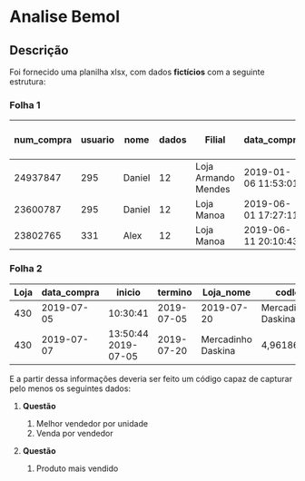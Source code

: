 #  Analise Bemol

## Descrição
  Foi fornecido uma planilha xlsx, com dados **fictícios**  com a seguinte estrutura:
  
### Folha 1
num_compra|	usuario|	nome	|dados|	Filial	|data_compra|	valor_compra	|Imposto	|Informado sobre importo?
------------|-------|-------|------|--------|-----------|---------------|---------|------------------------|
24937847	|295|	Daniel	|12	|Loja Armando Mendes|	2019-01-06 11:53:01	|R$129,12|	R$2,60	|Sim
23600787	|295	|Daniel	|12|	Loja Manoa	|2019-06-01 17:27:11	|R$95,96|	R$1,94	|Sim
23802765	|331|	Alex|	12	|Loja Manoa|	2019-06-11 20:10:43|	R$586,20|	R$11,82	|Sim


### Folha 2

Loja|	data_compra|	inicio	|termino	|Loja_nome	|codloja	|produto	|EAN|	quantidade	|valor_total|	Imposto|
----|------------|----------|----------|----------|---------|---------|---|-------------|------------|---------|
430	|2019-07-05 |10:30:41	|2019-07-05	|2019-07-20	|Mercadinho Daskina|	4,96186E+13	|Açaí 1L|	3,29849E+12|1|	R$ 9,23	|R$ 1,58|
430 |	2019-07-07|13:50:44	2019-07-05	|2019-07-20|	Mercadinho Daskina|4,96186E+13	|Açaí| 1L Zero|7,8949E+12|1|	R$ 5,59|	R$ 0,96|

  
  E a partir dessa informações deveria ser feito um código capaz de capturar pelo menos os seguintes dados:
1. **Questão**
    1. Melhor vendedor por unidade
    1. Venda por vendedor
    
1. **Questão**
    1. Produto mais vendido
    
  
